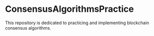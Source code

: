 # ConsensusAlgorithmsPractice
This repository is dedicated to practicing and implementing blockchain consensus algorithms.
